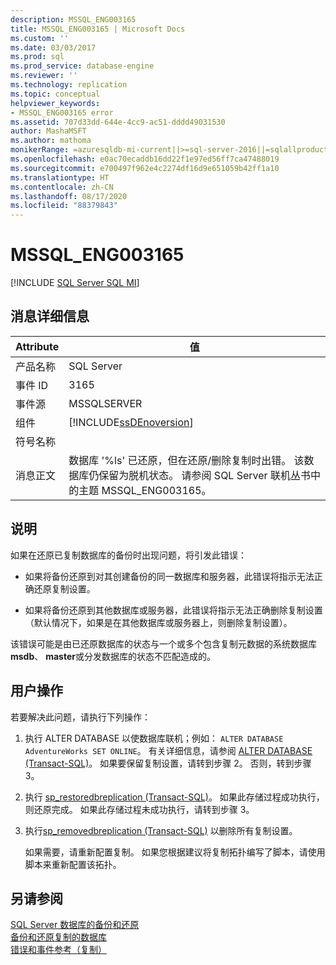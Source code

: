 ```yaml
---
description: MSSQL_ENG003165
title: MSSQL_ENG003165 | Microsoft Docs
ms.custom: ''
ms.date: 03/03/2017
ms.prod: sql
ms.prod_service: database-engine
ms.reviewer: ''
ms.technology: replication
ms.topic: conceptual
helpviewer_keywords:
- MSSQL_ENG003165 error
ms.assetid: 707d33dd-644e-4cc9-ac51-dddd49031530
author: MashaMSFT
ms.author: mathoma
monikerRange: =azuresqldb-mi-current||>=sql-server-2016||=sqlallproducts-allversions
ms.openlocfilehash: e0ac70ecaddb16dd22f1e97ed56ff7ca47488019
ms.sourcegitcommit: e700497f962e4c2274df16d9e651059b42ff1a10
ms.translationtype: HT
ms.contentlocale: zh-CN
ms.lasthandoff: 08/17/2020
ms.locfileid: "88379843"
---
```

# <a name="mssql_eng003165"></a>MSSQL_ENG003165
[!INCLUDE [SQL Server SQL MI](../../includes/applies-to-version/sql-asdbmi.md)]
    
## <a name="message-details"></a>消息详细信息  
  
|Attribute|值|  
|-|-|  
|产品名称|SQL Server|  
|事件 ID|3165|  
|事件源|MSSQLSERVER|  
|组件|[!INCLUDE[ssDEnoversion](../../includes/ssdenoversion-md.md)]|  
|符号名称||  
|消息正文|数据库 '%ls' 已还原，但在还原/删除复制时出错。 该数据库仍保留为脱机状态。 请参阅 SQL Server 联机丛书中的主题 MSSQL_ENG003165。|  
  
## <a name="explanation"></a>说明  
 如果在还原已复制数据库的备份时出现问题，将引发此错误：  
  
-   如果将备份还原到对其创建备份的同一数据库和服务器，此错误将指示无法正确还原复制设置。  
  
-   如果将备份还原到其他数据库或服务器，此错误将指示无法正确删除复制设置（默认情况下，如果是在其他数据库或服务器上，则删除复制设置）。  
  
 该错误可能是由已还原数据库的状态与一个或多个包含复制元数据的系统数据库 **msdb**、 **master**或分发数据库的状态不匹配造成的。  
  
## <a name="user-action"></a>用户操作  
 若要解决此问题，请执行下列操作：  
  
1.  执行 ALTER DATABASE 以使数据库联机；例如： `ALTER DATABASE AdventureWorks SET ONLINE`。 有关详细信息，请参阅 [ALTER DATABASE (Transact-SQL)](../../t-sql/statements/alter-database-transact-sql.md)。 如果要保留复制设置，请转到步骤 2。 否则，转到步骤 3。  
  
2.  执行 [sp_restoredbreplication (Transact-SQL)](../../relational-databases/system-stored-procedures/sp-restoredbreplication-transact-sql.md)。 如果此存储过程成功执行，则还原完成。 如果此存储过程未成功执行，请转到步骤 3。  
  
3.  执行[sp_removedbreplication (Transact-SQL)](../../relational-databases/system-stored-procedures/sp-removedbreplication-transact-sql.md) 以删除所有复制设置。  
  
     如果需要，请重新配置复制。 如果您根据建议将复制拓扑编写了脚本，请使用脚本来重新配置该拓扑。  
  
## <a name="see-also"></a>另请参阅  
 [SQL Server 数据库的备份和还原](../../relational-databases/backup-restore/back-up-and-restore-of-sql-server-databases.md)   
 [备份和还原复制的数据库](../../relational-databases/replication/administration/back-up-and-restore-replicated-databases.md)   
 [错误和事件参考（复制）](../../relational-databases/replication/errors-and-events-reference-replication.md)  
  
  
